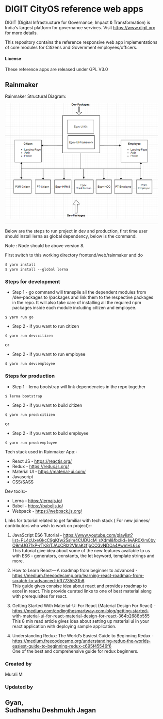 # DIGIT CityOS reference web apps

DIGIT (Digital Infrastructure for Governance, Impact & Transformation) is India's largest platform for governance services. Visit https://www.digit.org for more details.

This repository contains the reference responsive web app implementations of core modules for Citizens and Government employees/officers. 

#### License
These reference apps are released under GPL V3.0

## Rainmaker

Rainmaker Structural Diagram:

![alt text](https://raw.githubusercontent.com/egovernments/egov-web-app/rainmaker-v1/web/rainmaker/packages/assets/Rainmaker_structural_diagram.PNG)

---

Below are the steps to run project in dev and production, first time user should install lerna as global dependency, below is the command.

Note : Node should be above version 8. 

First switch to this working directory frontend/web/rainmaker
and do  

```
$ yarn install
$ yarn install --global lerna

```

### Steps for development

- Step 1 - go command will transpile all the dependent modules from /dev-packages to /packages and link them to the respective packages in the repo. It will also take care of installing all the required npm packages inside each module including citizen and employee.

```
$ yarn run go

```

- Step 2 - if you want to run citizen

```
$ yarn run dev:citizen

```

or

- Step 2 - if you want to run employee

```
$ yarn run dev:employee

```

### Steps for production

- Step 1 - lerna bootstrap will link dependencies in the repo together

```
$ lerna bootstrap

```

- Step 2 - if you want to build citizen

```
$ yarn run prod:citizen

```

or

- Step 2 - if you want to build employee

```
$ yarn run prod:employee

```

Tech stack used in Rainmaker App:-

- React JS - https://reactjs.org/
- Redux - https://redux.js.org/
- Material UI - https://material-ui.com/
- Javascript
- CSS/SASS

Dev tools:-

- Lerna - https://lernajs.io/
- Babel - https://babeljs.io/
- Webpack - https://webpack.js.org/

Links for tutorial related to get familiar with tech stack ( For new joinees/ contributors who wish to work on project):-

1) JavaScript ES6 Tutorial - https://www.youtube.com/playlist?list=PL4cUxeGkcC9gKfw25slm4CUDUcM_sXdml&fbclid=IwAR0XIm0bvO9mUG71kP-rTK8rTJAcCRlz2VlnaKzfjbCCGyNDOa4AwmHL6Ls  
This tutorial give idea about some of the new features available to us with ES6 - generators, constants, the let keyword, template strings and more.

2) How to Learn React — A roadmap from beginner to advanced  - https://medium.freecodecamp.org/learning-react-roadmap-from-scratch-to-advanced-bff7735531b6  
This guide gives consise idea about react and provides roadmap to excel in react. This provide curated links to one of best material along with prerequisites for react.

3) Getting Started With Material-UI For React (Material Design For React) - https://medium.com/codingthesmartway-com-blog/getting-started-with-material-ui-for-react-material-design-for-react-364b2688b555  
This 8 min read article gives idea about setting up material ui in your react application with deploying  sample application.

4) Understanding Redux: The World’s Easiest Guide to Beginning Redux - https://medium.freecodecamp.org/understanding-redux-the-worlds-easiest-guide-to-beginning-redux-c695f45546f6  
One of the best and comprehensive guide for redux beginners.

### Created by  
Murali M


### Updated by  
Gyan,  
Sudhanshu Deshmukh
Jagan
---

